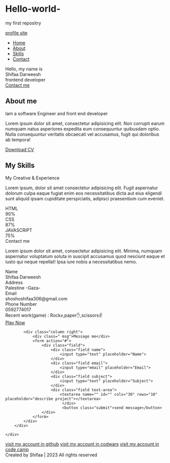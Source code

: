 # Hello-world-
my first repositry
<!DOCTYPE html>
<html lang="en">
<head>
    <meta charset="UTF-8">
    <meta http-equiv="X-UA-Compatible" content="IE=edge">
    <meta name="viewport" content="width=device-width, initial-scale=1.0">
    <title>Document</title>
    <link rel="stylesheet" href="style.css">
    <script src="https://kit.fontawesome.com/1142f72366.js" crossorigin="anonymous"></script>
    <link rel="stylesheet" href="https://cdnjs.cloudflare.com/ajax/libs/font-awesome/4.7.0/css/font-awesome.min.css">
    <link rel="preconnect" href="https://fonts.googleapis.com"><link rel="preconnect" href="https://fonts.gstatic.com" crossorigin><link href="img/css2.css?family=Cormorant:ital,wght@1,300&family=Dancing+Script&family=Lobster&family=Pacifico&family=Permanent+Marker&family=Spectral+SC:wght@200&display=swap" rel="stylesheet">
    <style> @import url('https://fonts.googleapis.com/css2?family=Cormorant:ital,wght@1,300&family=Dancing+Script&family=Lobster&family=Pacifico&family=Permanent+Marker&family=Spectral+SC:wght@200&display=swap'); </style>
</head>
<body>
    <nav class="navbar">
        <div class="max-width">
        <div class="logo"><a href="#">profile <span>site</span></a></div>
        <ul class="menu">
            <li><a href="#home"> Home</a></li>
            <li><a href="#about"> About</a></li>
            <li><a href="#skills"> Skills</a></li>
            <li><a href="#contact"> Contact</a></li>
        </ul>
</div></nav>
<section class="home" id="home">
    <div class="max-width">
        <div class="home-content">
            <div class="text1">Hello, my name is</div>
            <div class="text2">Shifaa Darweesh</div>
            <div class="text3">frontend developer</div>
            <a href="#">Contact me</a>
        </div>
        <div class="pho"><img src="img/photo.webp" alt=""></div>
    </div>
</section>

<section class="about" id="about">
    <div class="max-width">
        <div class="about-content">
            <div class="col-left">
                <img src="img/im.jpg" alt="">
            </div>
            <div class="col-right">
                <h2 class="title">About me</h2>
                <div class="text">Iam a software Engineer and front end developer</div>
                <p>Lorem ipsum dolor sit amet, consectetur adipisicing elit. Non corrupti earum numquam natus asperiores expedita eum consequuntur quibusdam optio. Nulla consequuntur veritatis obcaecati vel accusamus, fugit qui doloribus ab tempora!</p>
                 <a href="#">Download CV</a>
            </div>
        </div>
    </div>
</section>
<section class="skills" id="skills">
    <div class="max-width">
        <h2 class="title">My Skills</h2>
        <div class="skill-content">
            <div class="col-left">
                <div class="text">My Creative & Experience</div>
                <p>Lorem ipsum, dolor sit amet consectetur adipisicing elit. Fugit aspernatur dolorum culpa eaque fugiat enim eos necessitatibus dicta aut eius eligendi sunt aliquid ipsam cupiditate perspiciatis, adipisci praesentium cum eveniet.</p>
            </div>
            <div class="col-right">
                <div class="bars">
                    <div class="info">
                        <span>HTML</span>
                        <div class="line html"></div>
                        <span>90%</span>                        
                    </div>
                </div>
                    <div class="bars">
                        <div class="info">
                            <span>CSS</span>
                            <div class="line css"></div>
                            <span>87%</span>                           
                        </div>
                    </div>
                        <div class="bars">
                            <div class="info">
                                <span>JAVASCRIPT</span>
                                <div class="line js"></div>
                                <span>75%</span>                               
                            </div>
                        </div>
            </div>
        </div>
    </div>
</section>
<section id="contact" class="contact">
    <div class="max-width">
        <div class="title">Contact me</div>
        <div class="contact-content">
            <div class="column left">
                <div class="text">
                    <p>Lorem ipsum dolor sit amet, consectetur adipisicing elit. Minima, numquam aspernatur voluptatum soluta in suscipit accusamus quod nesciunt eaque et iusto qui neque repellat! Ipsa iure nobis a necessitatibus nemo.</p>
                    <div class="icons">
                        <div class="row">
                            <i class="fa-solid fa-user"></i>
                            <div class="info">
                                <div class="head">Name</div>
                                <div class="sub-title">Shifaa Darweesh</div>
                            </div>
                        </div>
                    </div>
                    <div class="icons">
                        <div class="row">
                            <i class="fa-solid fa-location-dot"></i>
                            <div class="info">
                                <div class="head">Address</div>
                                <div class="sub-title">Palestine -Gaza-</div>
                            </div>
                        </div>
                    </div>
                    <div class="icons">
                        <div class="row">
                            <i class="fa-solid fa-envelope"></i>
                            <div class="info">
                                <div class="head">Email</div>
                                <div class="sub-title">shoshoshifaa306@gmail.com</div>
                            </div>
                        </div>
                    </div>
                    <div class="icons">
                        <div class="row">
                            <i class="fa-solid fa-phone"></i>
                            <div class="info">
                                <div class="head">Phone Number</div>
                                <div class="sub-title">0592774017</div>
                            </div>
                        </div>
                    </div>
                    <div class="icons">
                        <div class="row">
                            <i class="fa-solid fa-star"></i>
                            <div class="info">
                                <div class="head">Recent work(game) : Rock✊,paper✋,scissors✌</div>
                                <div class="sub-title"><a href="game.html">Play Now</a></div>
                            </div>
                        </div>
                    </div>
                </div>
            </div>

            <div class="column right">
                <div class=" msg">Message me</div>
                <form action="#">
                    <div class="field">
                        <div class="field name">
                            <input type="text" placeholder="Name">
                        </div>
                        <div class="field email">
                            <input type="email" placeholder="Email">
                        </div>
                        <div class="field subject">
                            <input type="text" placeholder="Subject">
                        </div>
                        <div class="field text-area">
                            <textarea name="" id="" cols="30" rows="10" placeholder="describe project"></textarea>
                             </div>
                             <button class="submit">send message</button>
                    </div>
                </form>
            </div>
        </div>

    </div>
</section>
<div class="link">
    <a href="https://github.com/Shifaa-Mahmoud/Hello-world-">visit my account in github</a>
    <a href="https://www.codewars.com/users/Shifaa-Mahmoud">visit my account in codwars</a>
    <a href="https://www.freecodecamp.org/fcc81380367-038b-4986-b250-779eb652a083">visit my account in code camp</a>
</div>

<footer>Created by <span>Shifaa </span>| <i class="fa-regular fa-copyright"></i> 2023 All rights reserved</footer>
</body>
</html>
